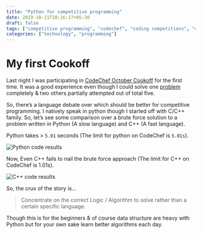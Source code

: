```yaml
---
title: "Python for competitive programming"
date: 2019-10-21T10:16:17+05:30
draft: false
tags: ["competitive programming", "codechef", "coding competitions", "c++", "python"]
categories: ["technology", "programming"]
---
```


# My first Cookoff
Last night I was participating in [CodeChef October Cookoff](https://www.codechef.com/COOK111B) for the first time. It was a good experience even though I could solve one [problem](https://www.codechef.com/COOK111B/problems/DOR) completely & two others partially attempted out of total five.

So, there’s a language debate over which should be better for competitive programming. I natively speak in python though I started off with C/C++ family. So, let’s see some comparison over a brute force solution to a problem written in Python (A slow language) and C++ (A fast language).

Python takes > `5.01` seconds (The limit for python on CodeChef is `5.01s`).

![Python code results](/blog/img/cookpy.png)

Now, Even C++ fails to nail the brute force approach (The limit for C++ on CodeChef is 1.01s).

![C++ code results](/blog/img/cookcpp.png)

So, the crux of the story is…

> Concentrate on the correct Logic / Algorithm to solve rather than a certain specific language.

Though this is for the beginners & of course data structure are heavy with Python but for your own sake learn better algorithms each day.
